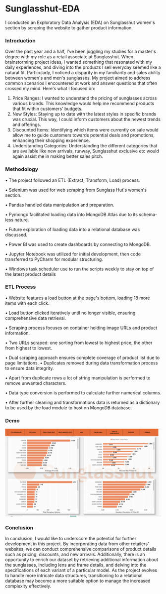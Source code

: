 
# Sunglasshut-EDA 

I conducted an Exploratory Data Analysis (EDA) on Sunglasshut women's section by scraping the website to gather product information.

### Introduction

Over the past year and a half, I've been juggling my studies for a master's degree with my role as a retail associate at Sunglasshut. When brainstorming project ideas, I wanted something that resonated with my daily experiences, and diving into the products I sell everyday seemed like a natural fit. Particularly, I noticed a disparity in my familiarity and sales ability between women's and men's sunglasses. My project aimed to address common scenarios I encountered at work and answer questions that often crossed my mind. Here's what I focused on:

1.	Price Ranges: I wanted to understand the pricing of sunglasses across various brands. This knowledge would help me recommend products that fit within customers' budgets.
2.	New Styles: Staying up to date with the latest styles in specific brands was crucial. This way, I could inform customers about the newest trends and offerings.
3.	Discounted Items: Identifying which items were currently on sale would allow me to guide customers towards potential deals and promotions, enhancing their shopping experience.
4.	Understanding Categories: Understanding the different categories that are available like new arrivals, runway, Sunglasshut exclusive etc would again assist me in making better sales pitch.

### Methodology

•	The project followed an ETL (Extract, Transform, Load) process.

•	Selenium was used for web scraping from Sunglass Hut's women's section.

•	Pandas handled data manipulation and preparation.

•	Pymongo facilitated loading data into MongoDB Atlas due to its schema-less nature.

•	Future exploration of loading data into a relational database was discussed.

•	Power BI was used to create dashboards by connecting to MongoDB.

•	Jupyter Notebook was utilized for initial development, then code transferred to PyCharm for modular structuring.

•	Windows task scheduler use to run the scripts weekly to stay on top of the latest product details

### ETL Process

•	Website features a load button at the page's bottom, loading 18 more items with each click.

•	Load button clicked iteratively until no longer visible, ensuring comprehensive data retrieval.

•	Scraping process focuses on container holding image URLs and product information.

•	Two URLs scraped: one sorting from lowest to highest price, the other from highest to lowest.

•	Dual scraping approach ensures complete coverage of product list due to page limitations.
•	Duplicates removed during data transformation process to ensure data integrity.

•	Apart from duplicate rows a lot of string manipulation is performed to remove unwanted characters.

•	Data type conversion is performed to calculate further numerical columns.

•	After further cleaning and transformations data is returned as a dictionary to be used by the load module to host on MongoDB database.

### Demo

![](https://github.com/zayedshafi/portfolio_project/blob/master/overview.gif)







### Conclusion

In conclusion, I would like to underscore the potential for further development in this project. By incorporating data from other retailers' websites, we can conduct comprehensive comparisons of product details such as pricing, discounts, and new arrivals. Additionally, there is an opportunity to enrich our dataset by retrieving additional information about the sunglasses, including lens and frame details, and delving into the specifications of each variant of a particular model. As the project evolves to handle more intricate data structures, transitioning to a relational database may become a more suitable option to manage the increased complexity effectively.
